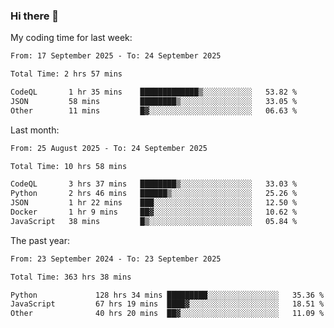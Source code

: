 ### Hi there 👋

My coding time for last week:

<!--START_SECTION:week-->

```txt
From: 17 September 2025 - To: 24 September 2025

Total Time: 2 hrs 57 mins

CodeQL       1 hr 35 mins    █████████████▒░░░░░░░░░░░   53.82 %
JSON         58 mins         ████████▒░░░░░░░░░░░░░░░░   33.05 %
Other        11 mins         █▓░░░░░░░░░░░░░░░░░░░░░░░   06.63 %
```

<!--END_SECTION:week-->

Last month:

<!--START_SECTION:month-->

```txt
From: 25 August 2025 - To: 24 September 2025

Total Time: 10 hrs 58 mins

CodeQL       3 hrs 37 mins   ████████▒░░░░░░░░░░░░░░░░   33.03 %
Python       2 hrs 46 mins   ██████▒░░░░░░░░░░░░░░░░░░   25.26 %
JSON         1 hr 22 mins    ███░░░░░░░░░░░░░░░░░░░░░░   12.50 %
Docker       1 hr 9 mins     ██▓░░░░░░░░░░░░░░░░░░░░░░   10.62 %
JavaScript   38 mins         █▒░░░░░░░░░░░░░░░░░░░░░░░   05.84 %
```

<!--END_SECTION:month-->

The past year:

<!--START_SECTION:year-->

```txt
From: 23 September 2024 - To: 23 September 2025

Total Time: 363 hrs 38 mins

Python             128 hrs 34 mins █████████░░░░░░░░░░░░░░░░   35.36 %
JavaScript         67 hrs 19 mins  ████▓░░░░░░░░░░░░░░░░░░░░   18.51 %
Other              40 hrs 20 mins  ██▓░░░░░░░░░░░░░░░░░░░░░░   11.09 %
```

<!--END_SECTION:year-->
